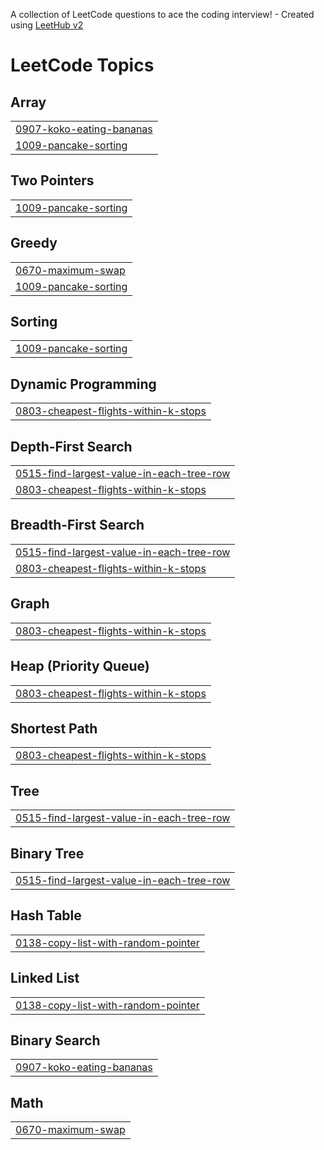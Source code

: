 A collection of LeetCode questions to ace the coding interview! - Created using [LeetHub v2](https://github.com/arunbhardwaj/LeetHub-2.0)
<!---LeetCode Topics Start-->
# LeetCode Topics
## Array
|  |
| ------- |
| [0907-koko-eating-bananas](https://github.com/arpitjaiswal1120/leetcode/tree/master/0907-koko-eating-bananas) |
| [1009-pancake-sorting](https://github.com/arpitjaiswal1120/leetcode/tree/master/1009-pancake-sorting) |
## Two Pointers
|  |
| ------- |
| [1009-pancake-sorting](https://github.com/arpitjaiswal1120/leetcode/tree/master/1009-pancake-sorting) |
## Greedy
|  |
| ------- |
| [0670-maximum-swap](https://github.com/arpitjaiswal1120/leetcode/tree/master/0670-maximum-swap) |
| [1009-pancake-sorting](https://github.com/arpitjaiswal1120/leetcode/tree/master/1009-pancake-sorting) |
## Sorting
|  |
| ------- |
| [1009-pancake-sorting](https://github.com/arpitjaiswal1120/leetcode/tree/master/1009-pancake-sorting) |
## Dynamic Programming
|  |
| ------- |
| [0803-cheapest-flights-within-k-stops](https://github.com/arpitjaiswal1120/leetcode/tree/master/0803-cheapest-flights-within-k-stops) |
## Depth-First Search
|  |
| ------- |
| [0515-find-largest-value-in-each-tree-row](https://github.com/arpitjaiswal1120/leetcode/tree/master/0515-find-largest-value-in-each-tree-row) |
| [0803-cheapest-flights-within-k-stops](https://github.com/arpitjaiswal1120/leetcode/tree/master/0803-cheapest-flights-within-k-stops) |
## Breadth-First Search
|  |
| ------- |
| [0515-find-largest-value-in-each-tree-row](https://github.com/arpitjaiswal1120/leetcode/tree/master/0515-find-largest-value-in-each-tree-row) |
| [0803-cheapest-flights-within-k-stops](https://github.com/arpitjaiswal1120/leetcode/tree/master/0803-cheapest-flights-within-k-stops) |
## Graph
|  |
| ------- |
| [0803-cheapest-flights-within-k-stops](https://github.com/arpitjaiswal1120/leetcode/tree/master/0803-cheapest-flights-within-k-stops) |
## Heap (Priority Queue)
|  |
| ------- |
| [0803-cheapest-flights-within-k-stops](https://github.com/arpitjaiswal1120/leetcode/tree/master/0803-cheapest-flights-within-k-stops) |
## Shortest Path
|  |
| ------- |
| [0803-cheapest-flights-within-k-stops](https://github.com/arpitjaiswal1120/leetcode/tree/master/0803-cheapest-flights-within-k-stops) |
## Tree
|  |
| ------- |
| [0515-find-largest-value-in-each-tree-row](https://github.com/arpitjaiswal1120/leetcode/tree/master/0515-find-largest-value-in-each-tree-row) |
## Binary Tree
|  |
| ------- |
| [0515-find-largest-value-in-each-tree-row](https://github.com/arpitjaiswal1120/leetcode/tree/master/0515-find-largest-value-in-each-tree-row) |
## Hash Table
|  |
| ------- |
| [0138-copy-list-with-random-pointer](https://github.com/arpitjaiswal1120/leetcode/tree/master/0138-copy-list-with-random-pointer) |
## Linked List
|  |
| ------- |
| [0138-copy-list-with-random-pointer](https://github.com/arpitjaiswal1120/leetcode/tree/master/0138-copy-list-with-random-pointer) |
## Binary Search
|  |
| ------- |
| [0907-koko-eating-bananas](https://github.com/arpitjaiswal1120/leetcode/tree/master/0907-koko-eating-bananas) |
## Math
|  |
| ------- |
| [0670-maximum-swap](https://github.com/arpitjaiswal1120/leetcode/tree/master/0670-maximum-swap) |
<!---LeetCode Topics End-->